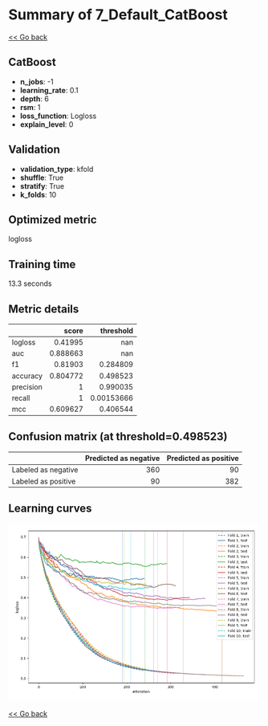 # Summary of 7_Default_CatBoost

[<< Go back](../README.md)


## CatBoost
- **n_jobs**: -1
- **learning_rate**: 0.1
- **depth**: 6
- **rsm**: 1
- **loss_function**: Logloss
- **explain_level**: 0

## Validation
 - **validation_type**: kfold
 - **shuffle**: True
 - **stratify**: True
 - **k_folds**: 10

## Optimized metric
logloss

## Training time

13.3 seconds

## Metric details
|           |    score |    threshold |
|:----------|---------:|-------------:|
| logloss   | 0.41995  | nan          |
| auc       | 0.888663 | nan          |
| f1        | 0.81903  |   0.284809   |
| accuracy  | 0.804772 |   0.498523   |
| precision | 1        |   0.990035   |
| recall    | 1        |   0.00153666 |
| mcc       | 0.609627 |   0.406544   |


## Confusion matrix (at threshold=0.498523)
|                     |   Predicted as negative |   Predicted as positive |
|:--------------------|------------------------:|------------------------:|
| Labeled as negative |                     360 |                      90 |
| Labeled as positive |                      90 |                     382 |

## Learning curves
![Learning curves](learning_curves.png)

[<< Go back](../README.md)

